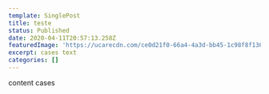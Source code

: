 ```yaml
---
template: SinglePost
title: teste
status: Published
date: 2020-04-11T20:57:13.258Z
featuredImage: 'https://ucarecdn.com/ce0d21f0-66a4-4a3d-bb45-1c98f8f136bf/'
excerpt: cases text
categories: []
---
```

content cases
